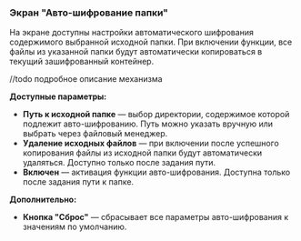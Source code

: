 ### Экран "Авто-шифрование папки"

На экране доступны настройки автоматического шифрования содержимого выбранной исходной папки. При включении функции, все файлы из указанной папки будут автоматически копироваться в текущий зашифрованный контейнер.

//todo подробное описание механизма

**Доступные параметры:**

- **Путь к исходной папке** — выбор директории, содержимое которой подлежит авто-шифрованию. Путь можно указать вручную или выбрать через файловый менеджер.
- **Удаление исходных файлов** — при включении после успешного копирования файлы из исходной папки будут автоматически удаляться. Доступно только после задания пути.
-   **Включен** — активация функции авто-шифрования. Доступна только после задания пути к папке.

**Дополнительно:**

-   **Кнопка "Сброс"** — сбрасывает все параметры авто-шифрования к значениям по умолчанию.